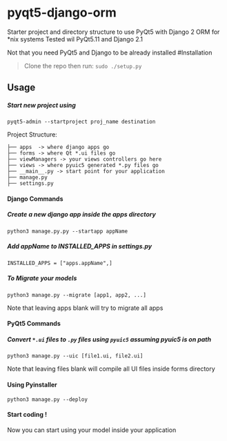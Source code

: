 # pyqt5-django-orm
Starter project and directory structure to use PyQt5 with Django 2 ORM for *nix systems
Tested wil PyQt5.11 and Django 2.1

Not that you need PyQt5 and Django to be already installed
#Installation
>Clone the repo then run:
`sudo ./setup.py`

## Usage
##### Start new project using

`pyqt5-admin --startproject proj_name destination`


Project Structure:

```.
├── apps  -> where django apps go
├── forms -> where Qt *.ui files go
├── viewManagers -> your views controllers go here
├── views -> where pyuic5 generated *.py files go
├── __main__.py -> start point for your application
├── manage.py 
├── settings.py

```
#### Django Commands
##### Create a new django app inside the apps directory

`python3 manage.py.py --startapp appName`

##### Add appName to INSTALLED_APPS in settings.py

`INSTALLED_APPS = ["apps.appName",]`

##### To Migrate your models
`python3 manage.py --migrate [app1, app2, ...]`

Note that leaving apps blank will try to migrate all apps

#### PyQt5 Commands

##### Convert `*.ui` files to `.py` files using `pyuic5` assuming pyuic5 is on path

`python3 manage.py --uic [file1.ui, file2.ui]`

Note that leaving files blank will compile all UI files inside forms directory
#### Using Pyinstaller 
`python3 manage.py --deploy`

#### Start coding !
Now you can start using your model inside your application
